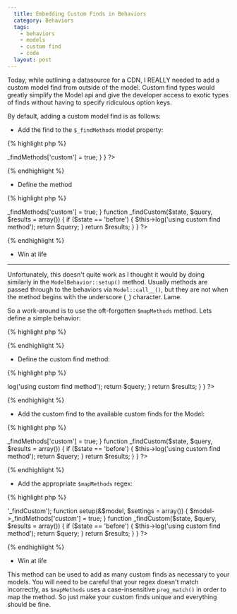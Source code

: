 ```yaml
---
  title: Embedding Custom Finds in Behaviors
  category: Behaviors
  tags:
    - behaviors
    - models
    - custom find
    - code
  layout: post
---
```


Today, while outlining a datasource for a CDN, I REALLY needed to add a custom model find from outside of the model. Custom find types would greatly simplify the Model api and give the developer access to exotic types of finds without having to specify ridiculous option keys.

By default, adding a custom model find is as follows:

* Add the find to the `$_findMethods` model property:

{% highlight php %}
<?php
class Post extends Model {
    function __construct($id = false, $table = null, $ds = null) {
        parent::__construct($id, $table, $ds);
        $this->_findMethods['custom'] = true;
    }
}
?>
{% endhighlight %}

* Define the method

{% highlight php %}
<?php
class Post extends Model {
    function __construct($id = false, $table = null, $ds = null) {
        parent::__construct($id, $table, $ds);
        $this->_findMethods['custom'] = true;
    }

    function _findCustom($state, $query, $results = array()) {
        if ($state == 'before') {
            $this->log('using custom find method');
            return $query;
        }
        return $results;
    }
}
?>
{% endhighlight %}

* Win at life

* * *

Unfortunately, this doesn't quite work as I thought it would by doing similarly in the `ModelBehavior::setup()` method. Usually methods are passed through to the behaviors via `Model::call__()`, but they are not when the method begins with the underscore (`_`) character. Lame.

So a work-around is to use the oft-forgotten `$mapMethods` method. Lets define a simple behavior:

{% highlight php %}
<?php
class CustomBehavior extends ModelBehavior {
    var $mapMethods = array();

    function setup(&$model, $settings = array()) {
    }
}
?>
{% endhighlight %}

* Define the custom find method:

{% highlight php %}
<?php
class CustomBehavior extends ModelBehavior {
    var $mapMethods = array();

    function setup(&$model, $settings = array()) {
    }

    function _findCustom($state, $query, $results = array()) {
        if ($state == 'before') {
            $this->log('using custom find method');
            return $query;
        }
        return $results;
    }
}
?>
{% endhighlight %}

* Add the custom find to the available custom finds for the Model:

{% highlight php %}
<?php
class CustomBehavior extends ModelBehavior {
    var $mapMethods = array();

    function setup(&$model, $settings = array()) {
        $model->_findMethods['custom'] = true;
    }

    function _findCustom($state, $query, $results = array()) {
        if ($state == 'before') {
            $this->log('using custom find method');
            return $query;
        }
        return $results;
    }
}
?>
{% endhighlight %}

* Add the appropriate `$mapMethods` regex:

{% highlight php %}
<?php
class CustomBehavior extends ModelBehavior {
    var $mapMethods = array('/_findCustom/' => '_findCustom');

    function setup(&$model, $settings = array()) {
        $model->_findMethods['custom'] = true;
    }

    function _findCustom($state, $query, $results = array()) {
        if ($state == 'before') {
            $this->log('using custom find method');
            return $query;
        }
        return $results;
    }
}
?>
{% endhighlight %}

* Win at life

This method can be used to add as many custom finds as necessary to your models. You will need to be careful that your regex doesn't match incorrectly, as `$mapMethods` uses a case-insensitive `preg_match()` in order to map the method. So just make your custom finds unique and everything should be fine.